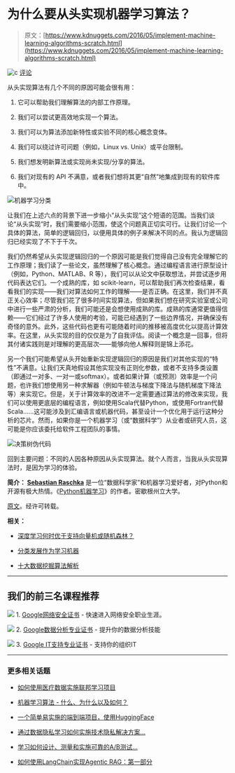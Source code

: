 # 为什么要从头实现机器学习算法？

> 原文：[https://www.kdnuggets.com/2016/05/implement-machine-learning-algorithms-scratch.html](https://www.kdnuggets.com/2016/05/implement-machine-learning-algorithms-scratch.html)

![c](../Images/3d9c022da2d331bb56691a9617b91b90.png) [评论](#comments)

从头实现算法有几个不同的原因可能会很有用：

1.  它可以帮助我们理解算法的内部工作原理。

1.  我们可以尝试更高效地实现一个算法。

1.  我们可以为算法添加新特性或实验不同的核心概念变体。

1.  我们可以绕过许可问题（例如，Linux vs. Unix）或平台限制。

1.  我们想发明新算法或实现尚未实现/分享的算法。

1.  我们对现有的 API 不满意，或者我们想将其更“自然”地集成到现有的软件库中。

![机器学习分类](../Images/757705b20ace87e918f33e32ca073999.png)

让我们在上述六点的背景下进一步缩小“从头实现”这个短语的范围。当我们谈论“从头实现”时，我们需要缩小范围，使这个问题真正切实可行。让我们讨论一个具体的算法，简单的逻辑回归，以便用具体的例子来解决不同的点。我认为逻辑回归已经实现了不下于千次。

我们仍然希望从头实现逻辑回归的一个原因可能是我们觉得自己没有完全理解它的工作原理；我们读了一些论文，虽然理解了核心概念。通过编程语言进行原型设计（例如，Python、MATLAB、R 等），我们可以从论文中获取想法，并尝试逐步用代码表达它们。一个成熟的库，如 scikit-learn，可以帮助我们再次检查结果，看看我们的实现——我们对算法如何工作的理解——是否正确。在这里，我们并不真正关心效率；尽管我们花了很多时间实现算法，但如果我们想在研究实验室或公司中进行一些严肃的分析，我们可能还是会想使用成熟的库。成熟的库通常更值得信赖——它们经过了许多人使用的考验，可能已经遇到了一些边界情况，并确保没有奇怪的意外。此外，这些代码也更有可能随着时间的推移被高度优化以提高计算效率。在这里，从头实现的目的仅仅是为了自我评估。阅读一个概念是一回事，但将其付诸实践则是对理解的更高层次——能够向他人解释则是锦上添花。

另一个我们可能希望从头开始重新实现逻辑回归的原因是我们对其他实现的“特性”不满意。让我们天真地假设其他实现没有正则化参数，或者不支持多类设置（即通过一对多、一对一或softmax）。或者如果计算（或预测）效率是一个问题，也许我们想使用另一种求解器（例如牛顿法与梯度下降法与随机梯度下降法等）来实现它。但是，关于计算效率的改进不一定需要通过算法的修改来实现，我们可以使用更底层的编程语言，例如使用Scala代替Python，或使用Fortran代替Scala……这可能涉及到汇编语言或机器代码，甚至设计一个优化用于运行这种分析的芯片。然而，如果你是一个机器学习（或“数据科学”）从业者或研究人员，这可能是你应该委托给软件工程团队的事情。

![决策树伪代码](../Images/a6c56537d0cfda62a29f8883c70c6a7f.png)

回到主要问题：不同的人因各种原因从头实现算法。就个人而言，当我从头实现算法时，是因为学习的体验。

**简介： [Sebastian Raschka](https://twitter.com/rasbt)** 是一位“数据科学家”和机器学习爱好者，对Python和开源有极大热情。《[Python机器学习](https://www.packtpub.com/big-data-and-business-intelligence/python-machine-learning)》的作者。密歇根州立大学。

[原文](https://github.com/rasbt/python-machine-learning-book/blob/master/faq/implementing-from-scratch.md)。经许可转载。

**相关：**

+   [深度学习何时优于支持向量机或随机森林？](/2016/04/deep-learning-vs-svm-random-forest.html)

+   [分类发展作为学习机器](/2016/04/development-classification-learning-machine.html)

+   [十大数据挖掘算法解析](/2015/05/top-10-data-mining-algorithms-explained.html)

* * *

## 我们的前三名课程推荐

![](../Images/0244c01ba9267c002ef39d4907e0b8fb.png) 1\. [Google网络安全证书](https://www.kdnuggets.com/google-cybersecurity) - 快速进入网络安全职业生涯。

![](../Images/e225c49c3c91745821c8c0368bf04711.png) 2\. [Google数据分析专业证书](https://www.kdnuggets.com/google-data-analytics) - 提升你的数据分析技能

![](../Images/0244c01ba9267c002ef39d4907e0b8fb.png) 3\. [Google IT支持专业证书](https://www.kdnuggets.com/google-itsupport) - 支持你的组织IT

* * *

### 更多相关话题

+   [如何使用医疗数据实施联邦学习项目](https://www.kdnuggets.com/2023/02/implement-federated-learning-project-healthcare-data.html)

+   [机器学习算法 - 什么、为什么以及如何？](https://www.kdnuggets.com/2022/09/machine-learning-algorithms.html)

+   [一个简单易实施的端到端项目，使用HuggingFace](https://www.kdnuggets.com/a-simple-to-implement-end-to-end-project-with-huggingface)

+   [通过数据隐私学习如何实施技术隐私解决方案…](https://www.kdnuggets.com/2022/04/manning-data-privacy-learn-implement-technical-privacy-solutions-tools-scale.html)

+   [学习如何设计、测量和实施可靠的A/B测试…](https://www.kdnuggets.com/2023/01/sphere-design-measure-implement-trustworthy-ab-tests-ronny-kohavi.html)

+   [如何使用LangChain实现Agentic RAG：第一部分](https://www.kdnuggets.com/how-to-implement-agentic-rag-using-langchain-part-1)
